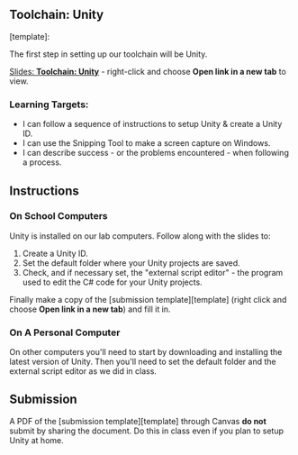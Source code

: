 [//]: # ( <p><iframe src="https://douglasurner.github.io/GDP2/units/1/U1.0-toolchain-setup/a-unity" width="100%" height="666px"></iframe></p> )

## Toolchain: Unity

[slides]: https://docs.google.com/presentation/d/11rmWFCAxk_sEiLdIEvhSGuW5QFodw8ZB68lq56WcsSo/edit?usp=sharing
[template]: 

The first step in setting up our toolchain will be Unity.

[Slides: **Toolchain: Unity**][slides] - right-click and choose **Open link in a new tab** to view.

### Learning Targets:

* I can follow a sequence of instructions to setup Unity & create a Unity ID.
* I can use the Snipping Tool to make a screen capture on Windows.
* I can describe success - or the problems encountered - when following a process.

## Instructions

### On School Computers

Unity is installed on our lab computers. Follow along with the slides to:

1. Create a Unity ID.
1. Set the default folder where your Unity projects are saved.
1. Check, and if necessary set, the "external script editor" - the program used to edit the C# code for your Unity projects.

Finally make a copy of the [submission template][template] (right click and choose **Open link in a new tab**) and fill it in.

### On A Personal Computer

On other computers you'll need to start by downloading and installing the latest version of Unity. Then you'll need to set the default folder and the external script editor as we did in class.

## Submission

A PDF of the [submission template][template] through Canvas **do not** submit by sharing the document. Do this in class even if you plan to setup Unity at home.
